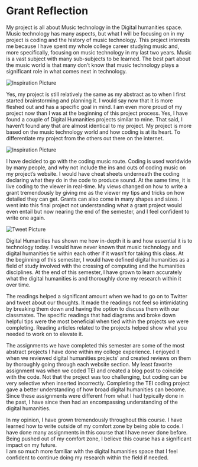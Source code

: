 # Grant Reflection 

My project is all about Music technology in the Digital humanities space. 
Music technology has many aspects, but what I will be focusing on in my project is coding and the history of music technology. 
This project interests me because I have spent my whole college career studying music and, more specifically, focusing on music technology in my last two years. 
Music is a vast subject with many sub-subjects to be learned. 
The best part about the music world is that many don’t know that music technology plays a significant role in what comes next in technology.  

![Inspiration Picture](https://Karina-Marchenko.github.io/Karina-Marchenko-CNU/images/inspo2.png)

Yes, my project is still relatively the same as my abstract as to when I first started brainstorming and planning it. 
I would say now that it is more fleshed out and has a specific goal in mind. 
I am even more proud of my project now than I was at the beginning of this project process. 
Yes, I have found a couple of Digital Humanities projects similar to mine. 
That said, I haven’t found any that are almost identical to my project. 
My project is more based on the music technology world and how coding is at its heart. 
To differentiate my project from the others out there on the internet.

![Inspiration Picture](https://Karina-Marchenko.github.io/Karina-Marchenko-CNU/images/inspo.png)

I have decided to go with the coding music route. 
Coding is used worldwide by many people, and why not include the ins and outs of coding music on my project’s website. 
I would have cheat sheets underneath the coding declaring what they do in the code to produce sound. 
At the same time, it is live coding to the viewer in real-time. 
My views changed on how to write a grant tremendously by giving me as the viewer my tips and tricks on how detailed they can get. 
Grants can also come in many shapes and sizes. 
I went into this final project not understanding what a grant project would even entail but now nearing the end of the semester, and I feel confident to write one again.  

![Tweet Picture](https://Karina-Marchenko.github.io/Karina-Marchenko-CNU/images/tweet.png) 

Digital Humanities has shown me how in-depth it is and how essential it is to technology today. 
I would have never known that music technology and digital humanities tie within each other if it wasn’t for taking this class. 
At the beginning of this semester, I would have defined digital humanities as a field of study involved with the crossing of computing and the humanities disciplines. At the end of this semester, I have grown to learn accurately what the digital humanities is and thoroughly done my research within it over time. 

The readings helped a significant amount when we had to go on to Twitter and tweet about our thoughts. 
It made the readings not feel so intimidating by breaking them down and having the option to discuss them with our classmates. 
The specific readings that had diagrams and broke down helpful tips were the most beneficial when tied within the projects we were completing. 
Reading articles related to the projects helped show what you needed to work on to elevate it.    

The assignments we have completed this semester are some of the most abstract projects I have done within my college experience. 
I enjoyed it when we reviewed digital humanities projects’ and created reviews on them by thoroughly going through each website section. 
My least favorite assignment was when we coded TEI and created a blog post to coincide with the code. 
Not that the project was too challenging, but coding can be very selective when inserted incorrectly. 
Completing the TEI coding project gave a better understanding of how broad digital humanities can become. 
Since these assignments were different from what I had typically done in the past, I have since then had an encompassing understanding of the digital humanities. 

In my opinion, I have grown tremendously throughout this course. 
I have learned how to write outside of my comfort zone by being able to code. I have done many assignments in this course that I have never done before. 
Being pushed out of my comfort zone, I believe this course has a significant impact on my future.  
I am so much more familiar with the digital humanities space that I feel confident to continue doing my research within the field if needed. 
